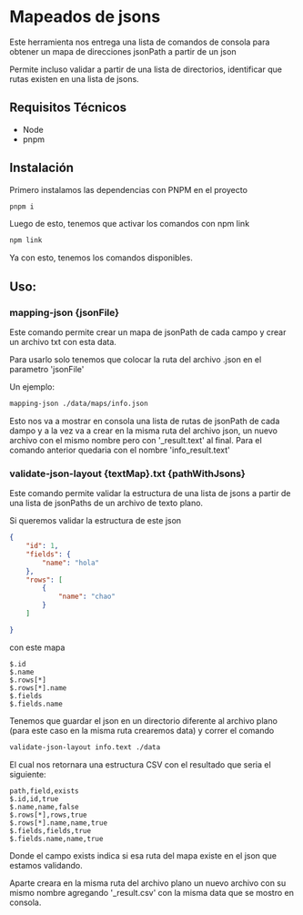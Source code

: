 # Mapeados de jsons

Este herramienta nos entrega una lista de comandos de consola para obtener un mapa de direcciones jsonPath a partir de un json

Permite incluso validar a partir de una lista de directorios, identificar que rutas existen en una lista de jsons.

## Requisitos Técnicos

- Node
- pnpm

## Instalación

Primero instalamos las dependencias con PNPM en el proyecto

```bash
pnpm i
```

Luego de esto, tenemos que activar los comandos con npm link

```bash
npm link
```

Ya con esto, tenemos los comandos disponibles.

## Uso:

### mapping-json {jsonFile}

Este comando permite crear un mapa de jsonPath de cada campo y crear un archivo txt con esta data.

Para usarlo solo tenemos que colocar la ruta del archivo .json en el parametro 'jsonFile'

Un ejemplo: 
```bash
mapping-json ./data/maps/info.json
```

Esto nos va a mostrar en consola una lista de rutas de jsonPath de cada dampo y a la vez va a crear en la misma ruta del archivo json, un nuevo archivo con el mismo nombre pero con '_result.text' al final. Para el comando anterior quedaria con el nombre 'info_result.text'


### validate-json-layout {textMap}.txt {pathWithJsons}
Este comando permite validar la estructura de una lista de jsons a partir de una lista de jsonPaths de un archivo de texto plano.

Si queremos validar la estructura de este json

```json
{
	"id": 1,
	"fields": {
		"name": "hola"
	},
	"rows": [
		{
			"name": "chao"
		}
	]

}
```

con este mapa

```text
$.id
$.name
$.rows[*]
$.rows[*].name
$.fields
$.fields.name
```

Tenemos que guardar el json en un directorio diferente al archivo plano (para este caso en la misma ruta crearemos data) y correr el comando

```bash
validate-json-layout info.text ./data
```

El cual nos retornara una estructura CSV con el resultado que seria el siguiente:

```csv
path,field,exists
$.id,id,true
$.name,name,false
$.rows[*],rows,true
$.rows[*].name,name,true
$.fields,fields,true
$.fields.name,name,true
```

Donde el campo exists indica si esa ruta del mapa existe en el json que estamos validando.

Aparte creara en la misma ruta del archivo plano un nuevo archivo con su mismo nombre agregando '_result.csv' con la misma data que se mostro en consola.
